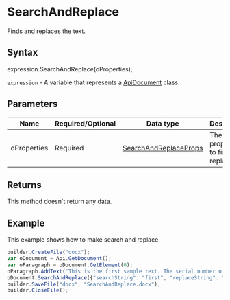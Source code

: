 # SearchAndReplace

Finds and replaces the text.

## Syntax

expression.SearchAndReplace(oProperties);

`expression` - A variable that represents a [ApiDocument](../ApiDocument.md) class.

## Parameters

| **Name** | **Required/Optional** | **Data type** | **Description** |
| ------------- | ------------- | ------------- | ------------- |
| oProperties | Required | [SearchAndReplaceProps](../../../Enumerations/SearchAndReplaceProps.md) | The properties to find and replace. |

## Returns

This method doesn't return any data.

## Example

This example shows how to make search and replace.

```javascript
builder.CreateFile("docx");
var oDocument = Api.GetDocument();
var oParagraph = oDocument.GetElement(0);
oParagraph.AddText("This is the first sample text. The serial number of this sample text was replaced here.");
oDocument.SearchAndReplace({"searchString": "first", "replaceString": "second"});
builder.SaveFile("docx", "SearchAndReplace.docx");
builder.CloseFile();
```